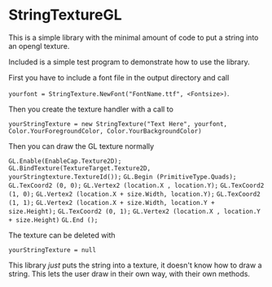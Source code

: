 # StringTextureGL
This is a simple library with the minimal amount of code to put a string into an opengl texture.

Included is a simple test program to demonstrate how to use the library.

First you have to include a font file in the output directory and call 

`yourfont = StringTexture.NewFont("FontName.ttf", <Fontsize>)`.

Then you create the texture handler with a call to 

`yourStringTexture = new StringTexture("Text Here", yourfont, Color.YourForegroundColor, Color.YourBackgroundColor)`

Then you can draw the GL texture normally

`GL.Enable(EnableCap.Texture2D);`
`GL.BindTexture(TextureTarget.Texture2D, yourStringtexture.TextureId());`
`GL.Begin (PrimitiveType.Quads);`
`GL.TexCoord2 (0, 0);`
`GL.Vertex2 (location.X , location.Y);`
`GL.TexCoord2 (1, 0);`
`GL.Vertex2 (location.X + size.Width, location.Y);`
`GL.TexCoord2 (1, 1);`
`GL.Vertex2 (location.X + size.Width, location.Y + size.Height);`
`GL.TexCoord2 (0, 1);`
`GL.Vertex2 (location.X , location.Y + size.Height)`
`GL.End ();`

The texture can be deleted with

`yourStringTexture = null`

This library *just* puts the string into a texture, it doesn't know how to draw a string. This lets the user draw in their own way, with their own methods.
